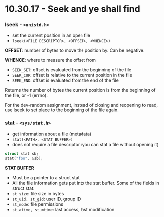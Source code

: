 # 10.30.17 - Seek and ye shall find

### lseek - `<unistd.h>`
- set the current position in an open file
- `lseek(<FILE DESCRIPTOR>, <OFFSET>, <WHENCE>)`

**OFFSET**: number of bytes to move the position by. Can be negative.

**WHENCE**: where to measure the offset from
- `SEEK_SET`: offset is evaluated from the beginning of the file
- `SEEK_CUR`: offset is relative to the current position in the file
- `SEEK_END`: offset is evaluated from the end of the file

Returns the number of bytes the current position is from the beginning of the file, or -1 (errno).

For the dev-random assignment, instead of closing and reopening to read, use lseek to set place to the beginning of the file again.

### stat - `<sys/stat.h>`
- get information about a file (metadata)
- `stat(<PATH>, <STAT BUFFER>)`
- does not require a file descriptor (you can stat a file without opening it)

```c
struct stat sb;
stat("foo", &sb);
```

**STAT BUFFER**
- Must be a pointer to a struct stat
- All the file information gets put into the stat buffer.
Some of the fields in struct stat:
- `st_size`: file size in bytes
- `st_uid, st_gid`: user ID, group ID
- `st_mode`: file permissions
- `st_atime, st_mtime`: last access, last modification